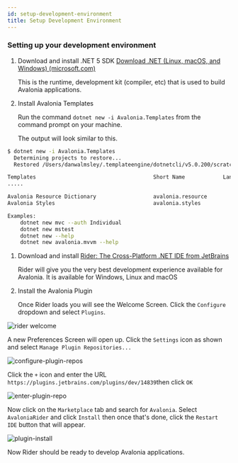 ```yaml
---
id: setup-development-environment
title: Setup Development Environment
---
```


### Setting up your development environment <a id="setting-up-your-development-environment"></a>

1. Download and install .NET 5 SDK [Download .NET \(Linux, macOS, and Windows\) \(microsoft.com\)](https://dotnet.microsoft.com/download)

   This is the runtime, development kit \(compiler, etc\) that is used to build Avalonia applications.

2. Install Avalonia Templates

   Run the command `dotnet new -i Avalonia.Templates` from the command prompt on your machine.

   The output will look similar to this.

```bash
$ dotnet new -i Avalonia.Templates
  Determining projects to restore...
  Restored /Users/danwalmsley/.templateengine/dotnetcli/v5.0.200/scratch/restore.csproj (in 706 ms).

Templates                                     Short Name            Language    Tags
.....

Avalonia Resource Dictionary                  avalonia.resource                 ui/xaml/avalonia/avaloniaui
Avalonia Styles                               avalonia.styles                   ui/xaml/avalonia/avaloniaui

Examples:
    dotnet new mvc --auth Individual
    dotnet new mstest
    dotnet new --help
    dotnet new avalonia.mvvm --help
```

1. Download and install [Rider: The Cross-Platform .NET IDE from JetBrains](https://www.jetbrains.com/rider/)

   Rider will give you the very best development experience available for Avalonia. It is available for Windows, Linux and macOS

2. Install the Avalonia Plugin

   Once Rider loads you will see the Welcome Screen. Click the `Configure` dropdown and select `Plugins`.

  <div style={{textAlign: 'center'}}>
    <img src="/img/tutorials/music-store-app/setup-development-environment/rider-welcome.png" alt="rider welcome" />
  </div>

A new Preferences Screen will open up. Click the `Settings` icon as shown and select `Manage Plugin Repositories...`

  <div style={{textAlign: 'center'}}>
    <img src="/img/tutorials/music-store-app/setup-development-environment/configure-plugin-repos.png" alt="configure-plugin-repos" />
  </div>

Click the `+` icon and enter the URL `https://plugins.jetbrains.com/plugins/dev/14839`then click `OK`

  <div style={{textAlign: 'center'}}>
    <img src="/img/tutorials/music-store-app/setup-development-environment/enter-plugin-repo.png" alt="enter-plugin-repo" />
  </div>

Now click on the `Marketplace` tab and search for `Avalonia`. Select `AvaloniaRider` and click `Install` then once that's done, click the `Restart IDE` button that will appear.

  <div style={{textAlign: 'center'}}>
    <img src="/img/tutorials/music-store-app/setup-development-environment/plugin-install.png" alt="plugin-install" />
  </div>


Now Rider should be ready to develop Avalonia applications.
